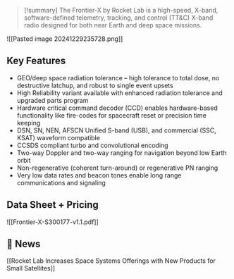 >[!summary]
The Frontier-X by Rocket Lab is a high-speed, X-band, software-defined telemetry, tracking, and control (TT&C) X-band radio designed for both near Earth and deep space missions.

![[Pasted image 20241229235728.png]]
## Key Features

- GEO/deep space radiation tolerance – high tolerance to total dose, no destructive latchup, and robust to single event upsets 
- High Reliability variant available with enhanced radiation tolerance and upgraded parts program 
- Hardware critical command decoder (CCD) enables hardware-based functionality like fire-codes for spacecraft reset or precision time keeping 
- DSN, SN, NEN, AFSCN Unified S-band (USB), and commercial (SSC, KSAT) waveform compatible 
- CCSDS compliant turbo and convolutional encoding 
- Two-way Doppler and two-way ranging for navigation beyond low Earth orbit 
- Non-regenerative (coherent turn-around) or regenerative PN ranging 
- Very low data rates and beacon tones enable long range communications and signaling
## Data Sheet + Pricing

![[Frontier-X-S300177-v1.1.pdf]]

## 📰 News

[[Rocket Lab Increases Space Systems Offerings with New Products for Small Satellites]]
